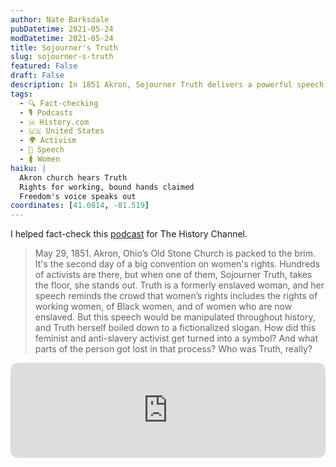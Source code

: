 ```yaml
---
author: Nate Barksdale
pubDatetime: 2021-05-24
modDatetime: 2021-05-24
title: Sojourner's Truth
slug: sojourner-s-truth
featured: False
draft: False
description: In 1851 Akron, Sojourner Truth delivers a powerful speech at the Women's Rights Convention, demanding true inclusion for *all* women.
tags:
  - 🔍 Fact-checking
  - 🎙️ Podcasts
  - 🇭 History.com
  - 🇺🇸 United States
  - 🌍 Activism
  - 🎤 Speech
  - 🚺 Women
haiku: |
  Akron church hears Truth
  Rights for working, bound hands claimed
  Freedom's voice speaks out
coordinates: [41.0814, -81.519]
---
```


I helped fact-check this [podcast](https://open.spotify.com/episode/00eT2BJlPzVIEjJRUlys3m?si=6TzweusLRNK4N1JUyDaC0g) for The History Channel.

> May 29, 1851. Akron, Ohio’s Old Stone Church is packed to the brim. It's the second day of a big convention on women's rights. Hundreds of activists are there, but when one of them, Sojourner Truth, takes the floor, she stands out. Truth is a formerly enslaved woman, and her speech reminds the crowd that women’s rights includes the rights of working women, of Black women, and of women who are now enslaved. But this speech would be manipulated throughout history, and Truth herself boiled down to a fictionalized slogan. How did this feminist and anti-slavery activist get turned into a symbol? And what parts of the person got lost in that process? Who was Truth, really?

<iframe style="border-radius:12px" src="https://open.spotify.com/embed/episode/00eT2BJlPzVIEjJRUlys3m?utm_source=generator" width="100%" height="152" frameBorder="0" allowfullscreen="" allow="autoplay; clipboard-write; encrypted-media; fullscreen; picture-in-picture" loading="lazy"></iframe>
